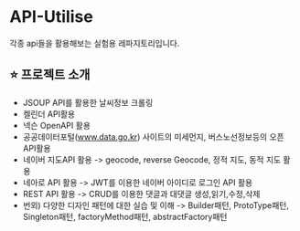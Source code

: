 # API-Utilise
각종 api들을 활용해보는 실험용 레파지토리입니다.

## :star: 프로젝트 소개
- JSOUP API를 활용한 날씨정보 크롤링 
- 켈린더 API활용
- 넥슨 OpenAPI 활용
- 공공데이터포털(www.data.go.kr) 사이트의 미세먼지, 버스노선정보등의 오픈 API활용
- 네이버 지도API 활용 -> geocode, reverse Geocode, 정적 지도, 동적 지도 활용
- 네아로 API 활용 -> JWT를 이용한 네이버 아이디로 로그인 API 활용
- REST API 활용 -> CRUD를 이용한 댓글과 대댓글 생성,읽기,수정,삭제 
- 번외) 다양한 디자인 패턴에 대한 실습 및 이해 -> Builder패턴, ProtoType패턴, Singleton패턴, factoryMethod패턴, abstractFactory패턴 
